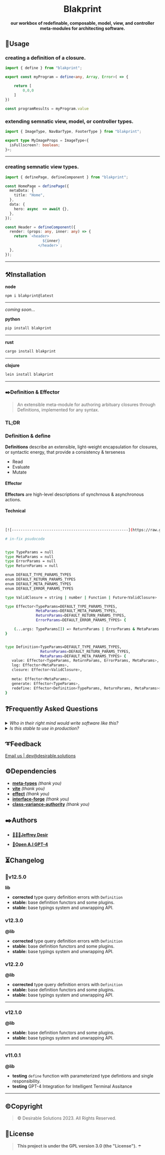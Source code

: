 <!-- ⚠️ This README has been generated from the file(s) "DOCUMENTATION.md" ⚠️--><h1 align="center">Blakprint</h1>

<h4 align="center">our workbox of redefinable, composable, model, view, and controller meta-modules for architecting software.</h4>

<h2>🔨Usage</h2>


<h3>creating a definition of a closure.</h3>

```ts
import { define } from "blakprint";

export const myProgram = define<any, Array, Error>( => {

    return [
        0,0,0
    ]
})

const programResults = myProgram.value

```



<h3>extending semnatic view, model, or controller types.</h3>

```ts
import { ImageType, NavBarType, FooterType } from "blakprint";

export type MyImageProps = ImageType<{
  isFullscreen?: boolean;
}>;
```

---

<h3>creating semnatic view types.</h3>

```ts
import { definePage, defineComponent } from "blakprint";

const HomePage = definePage({
  metaData: {
    title: "Home",
  },
  data: {
    hero: async  => await {},
  },
});

const Header = defineComponent({
  render: (props: any, inner: any) => {
    return `<header>
                 ${inner}
               </header>`;
  },
});

```

---

<h2>⚒️Installation</h2>

**node**

```bash
npm i blakprint@latest
```
---

_coming soon..._

**python**

```bash
pip install blakprint
```
---



**rust**

```bash
cargo install blakprint
```
---

**clojure**

```bash
lein install blakprint
```
---






<h3>✒️Definition & Effector</h3>

> An extensible meta-module for authoring arbituary closures through Definitions, implemented for any syntax.


<h3>TL;DR</h3>


<h3>Definition & define</h3>

**Definitions** describe an extensible, light-weight encapsulation for closures, or syntactic energy, that provide a 
consistency & terseness 

* Read
* Evaluate
* Mutate
  


<h4>Effector</h4>

**Effectors** are high-level descriptions of synchrnous & asynchronous actions.

<h4>Technical</h4>

```bash


[![-----------------------------------------------------](https://raw.githubusercontent.com/andreasbm/readme/master/assets/lines/dark.png)]#in-fix-psudocode-

# in-fix psudocode 


type TypeParams = null
type MetaParams = null
type ErrorParams = null
type ReturnParams = null 

enum DEFAULT_TYPE_PARAMS_TYPES
enum DEFAULT_RETURN_PARAMS_TYPES
enum DEFAULT_META_PARAMS_TYPES
enum DEFAULT_ERROR_PARAMS_TYPES

type ValidClosure = string | number | Function | Future<ValidClosure> | Object | null | Error | Array 

type Effector<TypeParams=DEFAULT_TYPE_PARAMS_TYPES, 
              MetaParams=DEFAULT_META_PARAMS_TYPES,        
              ReturnParams=DEFAULT_RETURN_PARAMS_TYPES,
              ErrorParams=DEFAULT_ERROR_PARAMS_TYPES> {

    (...args: TypeParams[]) => ReturnParams | ErrorParams & MetaParams
}


type Definition<TypeParams=DEFAULT_TYPE_PARAMS_TYPES,
                ReturnParams=DEFAULT_RETURN_PARAMS_TYPES, 
                MetaParams=DEFAULT_META_PARAMS_TYPES> {
   value: Effector<TypeParams, ReturnParams, ErrorParams, MetaParams>,
   log: Effector<MetaParams>,
   closure: Effector<ValidClosure>,
   
   meta: Effector<MetaParams>,
   generate: Effector<TypeParams>,
   redefine: Effector<Definition<TypeParams, ReturnParams, MetaParams>>
}

```
<h2>❓Frequently Asked Questions</h2>

<details>
<summary><em>Who in their right mind would write software like this?</em></summary>

<em>Engineers who love to generalize.</em>

</details>

<details>
<summary><em>Is this stable to use in production?</em></summary>

<em>Yes && No.</em> The library is just a collection of small typescript modules, types, and plugins commonly used for making M.V.C and generalized for.
It is very extensible, and is extremely high-level. There is no fancy-shmancy engine or compiler (technically,
the default effector functor uses <a href="">Effect</a> but its not required, the simplified option uses a generically typed identity function to abstract definition methods.

</details>

<h2>➰Feedback</h2>

[Email us | dev@desirable.solutions](mailto:dev@desirable.solutions)
<h2>⚙️Dependencies</h2>

- [**meta-types**](https://npm.com/meta-types) _(thank you)_
- [**vite**](https://npm.com/meta-types) _(thank you)_
- [**effect**](https://npm.com/effect) _(thank you)_
- [**interface-forge**](https://npm.com/effect) _(thank you)_
- [**class-variance-authority**](https://npm.com/class-variance-authority) _(thank you)_


<h2>✒️Authors</h2>

* [**👩🏿‍💻Jeffrey Desir**](https://desirable.solutions/team/jeffreydesir)
  
* [**🤖Open A.I GPT-4**](https://chat.openai.com)
<h2>⏳Changelog</h2>


### 🎉v12.5.0

**lib**
- **corrected** type query definition errors with `Definition`
- **stable:** base definition functors and some plugins.
- **stable:** base typings system and unwrapping API.



### v12.3.0

**@lib**
- **corrected** type query definition errors with `Definition`
- **stable:** base definition functors and some plugins.
- **stable:** base typings system and unwrapping API.


### v12.2.0

**@lib**
- **corrected** type query definition errors with `Definition`
- **stable:** base definition functors and some plugins.
- **stable:** base typings system and unwrapping API.


---

### v12.1.0

**@lib**

- **stable:** base definition functors and some plugins.
- **stable:** base typings system and unwrapping API.


---

### v11.0.1

**@lib**

- **testing** `define` function with parameterized type defintions and single responsibility.
- **testing** GPT-4 Integration for Intelligent Terminal Assitance

---

<h2>©️Copyright</h2>

> ©️ Desirable Solutions 2023. All Rights Reserved. 
<h2>📜License</h2>

> **This project is under the GPL version 3.0 (the "License").** ☂️


